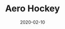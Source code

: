 ---
template: SingleToy
title: Aero Hockey
status: Featured / Published
date: '2020-02-10'
featuredImage: https://brincadeira.co/products/list_aerohockey.png
price: R$150,00
excerpt: >-
  O Aerohockey é um brinquedo recomendado para todas as idades e bastante adorado, tanto por crianças quanto por adultos. Proporcionando momentos de pura diversão e desafio em uma competição saudável, o aerohockey é garantia da alegria para qualquer pessoa que aceita o desafio para sagrar-se o “campeão da mesa”.


  **Como funciona:**  

  O Aerohockey é um jogo para duas pessoas que, em volta de uma mesa, usam rebatedores nas mãos para disputar um disco na tentativa de “fazer um gol” no adversário. O disco flutua sobre a mesa graças a uma ventilação potente que “sopra” por perfurações na superfície da mesma.
categories:
  - category: Outros
meta:
  canonicalLink: ''
  description: Uma descrição sobre a página
  noindex: false
  title: Aero Hockey
---